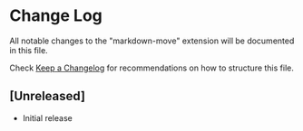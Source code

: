# Change Log

All notable changes to the "markdown-move" extension will be documented in this file.

Check [Keep a Changelog](http://keepachangelog.com/) for recommendations on how to structure this file.

## [Unreleased]

- Initial release